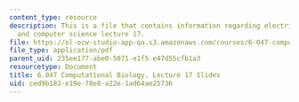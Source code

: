 ```yaml
---
content_type: resource
description: This is a file that contains information regarding electrical engineering
  and computer science lecture 17.
file: https://ol-ocw-studio-app-qa.s3.amazonaws.com/courses/6-047-computational-biology-fall-2015/ced9b183e19e78e8a22e1ad64ae25736_MIT6_047F15_Lecture17.pdf
file_type: application/pdf
parent_uid: 235ee177-abe0-5071-e1f5-e47d55cfb1a3
resourcetype: Document
title: 6.047 Computational Biology, Lecture 17 Slides
uid: ced9b183-e19e-78e8-a22e-1ad64ae25736
---
```

